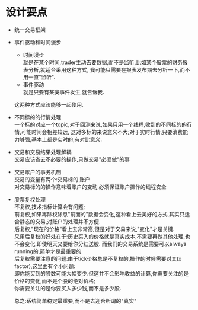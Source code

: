 # 设计要点
* 统一交易框架  

* 事件驱动和时间漫步  
  * 时间漫步  
  就是在某个时间,trader主动去要数据,而不是监听,比如某个股票的财务报表分析,就适合采用这种方式,
  我可能只需要在报表发布期去分析一下,而不用一直"监听".  
  * 事件驱动  
  就是只要有某类事件发生,就告诉我.  

  这两种方式应该能够一起使用.  
* 不同标的的行情处理  
一个标的对应一个topic,对于回测来说,如果只用一个线程,收到的不同标的的行情,可能时间会相差较远,
这对多标的来说意义不大;对于实时行情,只要消费能力够强,基本上都是实时的,有对比意义.

* 交易和交易结果处理解耦  
交易应该省去不必要的操作,只做交易"必须做"的事  
* 交易账户的事务机制  
交易的变量有两个:交易标的 账户  
对交易标的的操作意味着账户的变动,必须保证账户操作的线程安全  

* 股票复权处理  
不复权,技术指标计算会有问题;  
前复权,如果再除权除息"前面的"数据会变化,这种看上去美好的方式,其实只适合静态的交易,对账户的处理并不方便.  
后复权,"现在的价格"看上去非常高,但是对于交易来说,"变化"才是关键.  
采用后复权的好处在于:历史买入的价格就是真实成本,不需要再做其他处理,也不会变化,即使明天又要给你分红送股.
而我们的交易系统是需要可以always running的,简单才是最重要的.  
后复权需要注意的问题:由于tick价格总是不复权的,操作的时候需要对其(x factor),这里面有个小问题:  
即你能买到的股数可能大幅变少.但这并不会影响收益的计算,你需要关注的是价格的变化,而不是个股的绝对价格;  
你需要关注的是你要买入多少钱,而不是多少股.

  总之:系统简单稳定最重要,而不是去迎合所谓的"真实"
